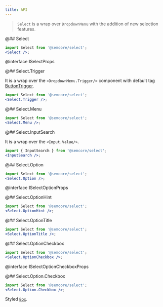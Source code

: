 ```yaml
---
title: API
---
```


> `Select` is a wrap over `DropdownMenu` with the addition of new selection features.

@## Select

```jsx
import Select from '@semcore/select';
<Select />;
```

@interface ISelectProps

@## Select.Trigger

It is a wrap over the `<DropdownMenu.Trigger/>` component with default tag [ButtonTrigger](/components/filter-trigger/filter-trigger-api/#a7d101).

```jsx
import Select from '@semcore/select';
<Select.Trigger />;
```

@## Select.Menu

```jsx
import Select from '@semcore/select';
<Select.Menu />;
```

@## Select.InputSearch

It is a wrap over the `<Input.Value/>`.

```jsx
import { InputSearch } from '@semcore/select';
<InputSearch />;
```

@## Select.Option

```jsx
import Select from '@semcore/select';
<Select.Option />;
```

@interface ISelectOptionProps

@## Select.OptionHint

```jsx
import Select from '@semcore/select';
<Select.OptionHint />;
```

@## Select.OptionTitle

```jsx
import Select from '@semcore/select';
<Select.OptionTitle />;
```

@## Select.OptionCheckbox

```jsx
import Select from '@semcore/select';
<Select.OptionCheckbox />;
```

@interface ISelectOptionCheckboxProps

@## Select.Option.Checkbox

```jsx
import Select from '@semcore/select';
<Select.Option.Checkbox />;
```

Styled [`Box`](https://i.semrush.com/layout/box-system/box-api/#a3cfce).
